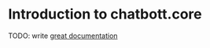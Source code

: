 # Introduction to chatbott.core

TODO: write [great documentation](http://jacobian.org/writing/what-to-write/)
